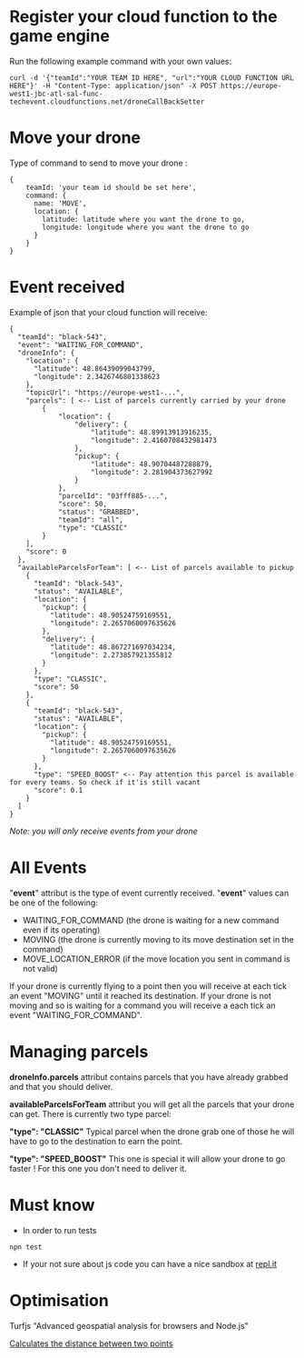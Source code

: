 
# Register your cloud function to the game engine

Run the following example command with your own values:

```
curl -d '{"teamId":"YOUR TEAM ID HERE", "url":"YOUR CLOUD FUNCTION URL HERE"}' -H "Content-Type: application/json" -X POST https://europe-west1-jbc-atl-sal-func-techevent.cloudfunctions.net/droneCallBackSetter
```

# Move your drone

Type of command to send to move your drone :

```
{
	teamId: 'your team id should be set here',
	command: {
	  name: 'MOVE',
	  location: {
	  	latitude: latitude where you want the drone to go,
	  	longitude: longitude where you want the drone to go
	  }
	}
}
```

# Event received 

Example of json that your cloud function will receive:

```
{
  "teamId": "black-543",
  "event": "WAITING_FOR_COMMAND",
  "droneInfo": {
    "location": {
      "latitude": 48.86439099043799,
      "longitude": 2.3426746801338623
    },
    "topicUrl": "https://europe-west1-...",
    "parcels": [ <-- List of parcels currently carried by your drone
        {
            "location": {
                "delivery": {
                    "latitude": 48.89913913916235,
                    "longitude": 2.4160708432981473
                },
                "pickup": {
                    "latitude": 48.90704487288879,
                    "longitude": 2.281904373627992
                }
            },
            "parcelId": "03fff885-...",
            "score": 50,
            "status": "GRABBED",
            "teamId": "all",
            "type": "CLASSIC"
        }
    ],
    "score": 0
  },
  "availableParcelsForTeam": [ <-- List of parcels available to pickup
    {
      "teamId": "black-543",
      "status": "AVAILABLE",
      "location": {
        "pickup": {
          "latitude": 48.90524759169551,
          "longitude": 2.2657060097635626
        },
        "delivery": {
          "latitude": 48.867271697034234,
          "longitude": 2.273857921355812
        }
      },
      "type": "CLASSIC",
      "score": 50
    },
    {
      "teamId": "black-543",
      "status": "AVAILABLE",
      "location": {
        "pickup": {
          "latitude": 48.90524759169551,
          "longitude": 2.2657060097635626
        }
      },
      "type": "SPEED_BOOST" <-- Pay attention this parcel is available for every teams. So check if it'is still vacant
      "score": 0.1
    }    
  ]
}
```

*Note: you will only receive events from your drone*

# All Events 

"**event**" attribut is the type of event currently received.
"**event**" values can be one of the following:
- WAITING_FOR_COMMAND (the drone is waiting for a new command even if its operating)
- MOVING (the drone is currently moving to its move destination set in the command)
- MOVE_LOCATION_ERROR (if the move location you sent in command is not valid)

If your drone is currently flying to a point then you will receive at each tick an event "MOVING" until it reached its destination.
If your drone is not moving and so is waiting for a command you will receive a each tick an event "WAITING_FOR_COMMAND".

# Managing parcels

**droneInfo.parcels** attribut contains parcels that you have already grabbed and that you should deliver.

**availableParcelsForTeam** attribut you will get all the parcels that your drone can get.
There is currently two type parcel:

**"type": "CLASSIC"**
Typical parcel when the drone grab one of those he will have to go to the destination to earn the point.

**"type": "SPEED_BOOST"**
This one is special it will allow your drone to go faster !
For this one you don't need to deliver it.


# Must know
 *  In order to run tests 
 ``` 
 npn test
 ```
 *  If your not sure about js code you can have a nice sandbox at [repl.it](https://repl.it/languages)


# Optimisation

Turfjs "Advanced geospatial analysis for browsers and Node.js"

[Calculates the distance between two points](http://turfjs.org/docs#distance)

